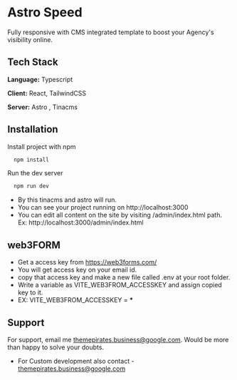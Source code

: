 # Astro Speed

Fully responsive with CMS integrated template to boost your Agency's visibility online.

## Tech Stack

**Language:** Typescript

**Client:** React, TailwindCSS

**Server:** Astro , Tinacms

## Installation

Install project with npm

```bash
  npm install
```

Run the dev server

```bash
  npm run dev
```

- By this tinacms and astro will run.
- You can see your project running on http://localhost:3000
- You can edit all content on the site by visiting /admin/index.html path. Ex: http://localhost:3000/admin/index.html

## web3FORM

- Get a access key from https://web3forms.com/
- You will get access key on your email id.
- copy that access key and make a new file called .env at your root folder.
- Write a variable as VITE_WEB3FROM_ACCESSKEY and assign copied key to it.
- EX: VITE_WEB3FROM_ACCESSKEY = ********\*********

## Support

For support, email me themepirates.business@google.com.
Would be more than happy to solve your doubts.

- For Custom development also contact - themepirates.business@google.com
